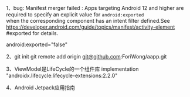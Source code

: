 1、bug: Manifest merger failed : Apps targeting Android 12 and higher are required to specify an explicit value for  `android:exported`  
when the corresponding component has an intent filter defined.See https://developer.android.com/guide/topics/manifest/activity-element
#exported for details.

android:exported="false"

2、git init
git remote add origin git@github.com:ForiWong/aapp.git

3、ViewModel是LifeCycle的一个组件库
implementation "androidx.lifecycle:lifecycle-extensions:2.2.0"

4、Android Jetpack应用指南
